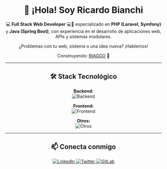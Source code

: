<div align="center">

# 👋 ¡Hola! Soy Ricardo Bianchi

💻 **Full Stack Web Developer** 💻🚀 especializado en **PHP (Laravel, Symfony)** y **Java (Spring Boot)**, con experiencia en el desarrollo de aplicaciones web, APIs y sistemas modulares.

¿Problemas con tu web, sistema o una idea nueva? ¡Hablemos!

Construyendo: [BIAGGO](https://biaggo.com) 🤩

---

## 🛠 Stack Tecnológico

**Backend:**  
![Backend](https://skillicons.dev/icons?i=php,laravel,symfony,java,spring)

**Frontend:**  
![Frontend](https://skillicons.dev/icons?i=html,css,js,jquery,bootstrap)

**Otros:**  
![Otros](https://skillicons.dev/icons?i=mysql,postgresql,git,linux,docker)

---

## 📫 Conecta conmigo

<p>
  <a href="https://www.linkedin.com/in/ricbianchidev">
    <img src="https://skillicons.dev/icons?i=linkedin" alt="LinkedIn" />
  </a>
  <a href="https://x.com/ricbianchidev">
    <img src="https://skillicons.dev/icons?i=twitter" alt="Twitter" />
  </a>
  <a href="https://gitlab.com/ricbianchidev">
    <img src="https://skillicons.dev/icons?i=gitlab" alt="GitLab" />
  </a>
</p>

</div>

